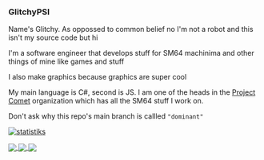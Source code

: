 ### GlitchyPSI

Name's Glitchy. As oppossed to common belief no I'm not a robot and this isn't my source code but hi

I'm a software engineer that develops stuff for SM64 machinima and other things of mine like games and stuff

I also make graphics because graphics are super cool

My main language is C#, second is JS. I am one of the heads in the [Project Comet](https://github.com/projectcomet64) organization which has all the SM64 stuff I work on.

Don't ask why this repo's main branch is callled ``"dominant"``

[![statistiks](https://github-readme-stats.vercel.app/api?username=GlitchyPSIX&theme=synthwave&show_icons=true)](https://github.com/anuraghazra/github-readme-stats)

<a href="https://github.com/projectcomet64/M64MM">
  <img align="center" src="https://github-readme-stats.vercel.app/api/pin/?username=projectcomet64&repo=M64MM&theme=synthwave" />
</a>
<a href="https://github.com/projectcomet64/metal-composer">
  <img align="center" src="https://github-readme-stats.vercel.app/api/pin/?username=projectcomet64&repo=metal-composer&theme=synthwave" />
</a>
<a href="https://github.com/projectcomet64/SPARK">
  <img align="center" src="https://github-readme-stats.vercel.app/api/pin/?username=projectcomet64&repo=SPARK&theme=synthwave" />
</a>
<!--
**GlitchyPSIX/GlitchyPSIX** is a ✨ _special_ ✨ repository because its `README.md` (this file) appears on your GitHub profile.

Here are some ideas to get you started:

- 🔭 I’m currently working on ...
- 🌱 I’m currently learning ...
- 👯 I’m looking to collaborate on ...
- 🤔 I’m looking for help with ...
- 💬 Ask me about ...
- 📫 How to reach me: ...
- 😄 Pronouns: ...
- ⚡ Fun fact: ...
-->
